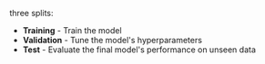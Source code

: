 three splits:
* **Training** - Train the model
* **Validation** - Tune the model's hyperparameters
* **Test** - Evaluate the final model's performance on unseen data